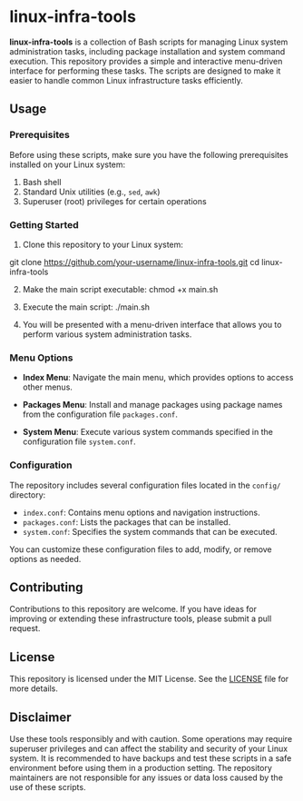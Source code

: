 # linux-infra-tools

**linux-infra-tools** is a collection of Bash scripts for managing Linux system administration tasks, including package installation and system command execution. This repository provides a simple and interactive menu-driven interface for performing these tasks. The scripts are designed to make it easier to handle common Linux infrastructure tasks efficiently.

## Usage

### Prerequisites

Before using these scripts, make sure you have the following prerequisites installed on your Linux system:

1. Bash shell
2. Standard Unix utilities (e.g., `sed`, `awk`)
3. Superuser (root) privileges for certain operations

### Getting Started

1. Clone this repository to your Linux system:

git clone https://github.com/your-username/linux-infra-tools.git
cd linux-infra-tools

2. Make the main script executable:
chmod +x main.sh

3. Execute the main script:
./main.sh


4. You will be presented with a menu-driven interface that allows you to perform various system administration tasks.

### Menu Options

- **Index Menu**: Navigate the main menu, which provides options to access other menus.

- **Packages Menu**: Install and manage packages using package names from the configuration file `packages.conf`.

- **System Menu**: Execute various system commands specified in the configuration file `system.conf`.

### Configuration

The repository includes several configuration files located in the `config/` directory:

- `index.conf`: Contains menu options and navigation instructions.
- `packages.conf`: Lists the packages that can be installed.
- `system.conf`: Specifies the system commands that can be executed.

You can customize these configuration files to add, modify, or remove options as needed.

## Contributing

Contributions to this repository are welcome. If you have ideas for improving or extending these infrastructure tools, please submit a pull request.

## License

This repository is licensed under the MIT License. See the [LICENSE](LICENSE) file for more details.

## Disclaimer

Use these tools responsibly and with caution. Some operations may require superuser privileges and can affect the stability and security of your Linux system. It is recommended to have backups and test these scripts in a safe environment before using them in a production setting. The repository maintainers are not responsible for any issues or data loss caused by the use of these scripts.
